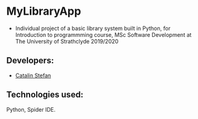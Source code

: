 # MyLibraryApp
* Individual  project of a basic library system built in Python, for Introduction to programmming course, MSc Software Development at The University of Strathclyde 2019/2020
## Developers:
* [Catalin Stefan](https://github.com/CatalinMihaiStefan)
## Technologies used:
Python, 
Spider IDE.
